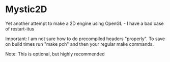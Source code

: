 # Mystic2D
Yet another attempt to make a 2D engine using OpenGL - I have a bad case of restart-itus


Important: I am not sure how to do precompiled headers "properly". To save on build times run "make pch" and then your regular make commands.

Note: This is optional, but highly recommended